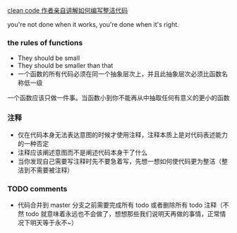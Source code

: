 [clean code 作者亲自讲解如何编写整洁代码](https://www.youtube.com/watch?v=7EmboKQH8lM&list=PLmmYSbUCWJ4x1GO839azG_BBw8rkh-zOj)

you're not done when it works, you're done when it's right.

### the rules of functions

- They should be small
- They should be smaller than that
- 一个函数的所有代码必须在同一个抽象层次上，并且此抽象层次必须比函数名称低一级

一个函数应该只做一件事。当函数小到你不能再从中抽取任何有意义的更小的函数

### 注释

- 仅在代码本身无法表达意图的时候才使用注释，注释本质上是对代码表述能力的一种否定
- 注释应该阐述意图而不是阐述代码本身干了什么
- 当你发现自己需要写注释时先不要急着写，先想一想如何使代码更为整洁（整洁到不需要被注释）

### TODO comments

- 代码合并到 master 分支之前需要完成所有 todo 或者删除所有 todo 注释（不然 todo 就意味着永远也不会做了，想想那些我们说明天再做的事情，正常情况下明天等于永不~）
